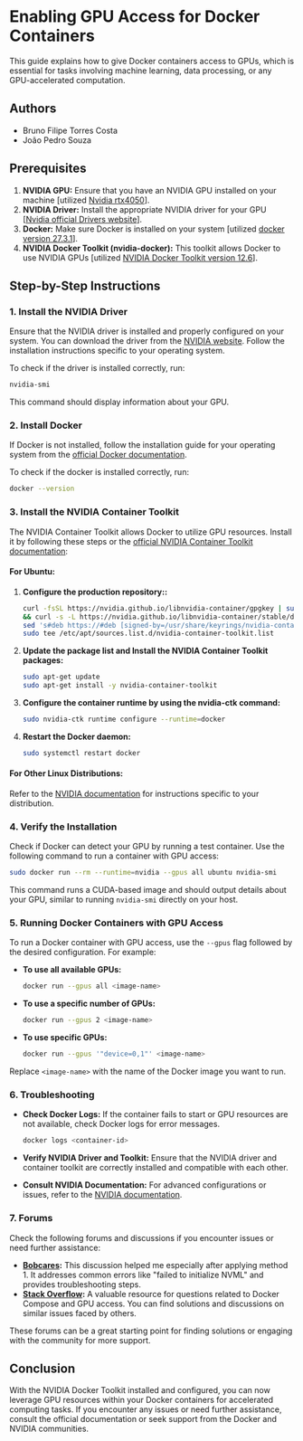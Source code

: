 # Enabling GPU Access for Docker Containers

This guide explains how to give Docker containers access to GPUs, which is essential for tasks involving machine learning, data processing, or any GPU-accelerated computation.

## Authors
- Bruno Filipe Torres Costa
- João Pedro Souza

## Prerequisites

1. **NVIDIA GPU:** Ensure that you have an NVIDIA GPU installed on your machine [utilized [Nvidia rtx4050](https://www.notebookcheck.net/NVIDIA-GeForce-RTX-4050-Laptop-GPU-Benchmarks-and-Specs.675695.0.html)].
2. **NVIDIA Driver:** Install the appropriate NVIDIA driver for your GPU [[Nvidia official Drivers website](https://www.nvidia.com/en-us/drivers/)].
3. **Docker:** Make sure Docker is installed on your system [utilized [docker version 27.3.1](https://docs.docker.com/engine/release-notes/27/)].
4. **NVIDIA Docker Toolkit (nvidia-docker):** This toolkit allows Docker to use NVIDIA GPUs [utilized [NVIDIA Docker Toolkit version 12.6](https://developer.nvidia.com/cuda-downloads)].

## Step-by-Step Instructions

### 1. Install the NVIDIA Driver

Ensure that the NVIDIA driver is installed and properly configured on your system. You can download the driver from the [NVIDIA website](https://www.nvidia.com/Download/index.aspx). Follow the installation instructions specific to your operating system.

To check if the driver is installed correctly, run:

```bash
nvidia-smi
```

This command should display information about your GPU.

### 2. Install Docker

If Docker is not installed, follow the installation guide for your operating system from the [official Docker documentation](https://docs.docker.com/get-docker/).

To check if the docker is installed correctly, run:

```bash
docker --version
```

### 3. Install the NVIDIA Container Toolkit

The NVIDIA Container Toolkit allows Docker to utilize GPU resources. Install it by following these steps or the [official NVIDIA Container Toolkit documentation](https://docs.nvidia.com/datacenter/cloud-native/container-toolkit/latest/install-guide.html):

#### For Ubuntu:

1. **Configure the production repository::**

    ```bash
    curl -fsSL https://nvidia.github.io/libnvidia-container/gpgkey | sudo gpg --dearmor -o /usr/share/keyrings/nvidia-container-toolkit-keyring.gpg \
    && curl -s -L https://nvidia.github.io/libnvidia-container/stable/deb/nvidia-container-toolkit.list | \
    sed 's#deb https://#deb [signed-by=/usr/share/keyrings/nvidia-container-toolkit-keyring.gpg] https://#g' | \
    sudo tee /etc/apt/sources.list.d/nvidia-container-toolkit.list
    ```

    

2. **Update the package list and Install the NVIDIA Container Toolkit packages:**

    ```bash
    sudo apt-get update
    sudo apt-get install -y nvidia-container-toolkit
    ```

3. **Configure the container runtime by using the nvidia-ctk command:**

    ```bash
    sudo nvidia-ctk runtime configure --runtime=docker
    ```

4. **Restart the Docker daemon:**

    ```bash
    sudo systemctl restart docker
    ```

#### For Other Linux Distributions:

Refer to the [NVIDIA documentation](https://docs.nvidia.com/datacenter/cloud-native/container-toolkit/install-guide.html) for instructions specific to your distribution.

### 4. Verify the Installation

Check if Docker can detect your GPU by running a test container. Use the following command to run a container with GPU access:

```bash
sudo docker run --rm --runtime=nvidia --gpus all ubuntu nvidia-smi
```

This command runs a CUDA-based image and should output details about your GPU, similar to running `nvidia-smi` directly on your host.

### 5. Running Docker Containers with GPU Access

To run a Docker container with GPU access, use the `--gpus` flag followed by the desired configuration. For example:

- **To use all available GPUs:**

    ```bash
    docker run --gpus all <image-name>
    ```

- **To use a specific number of GPUs:**

    ```bash
    docker run --gpus 2 <image-name>
    ```

- **To use specific GPUs:**

    ```bash
    docker run --gpus '"device=0,1"' <image-name>
    ```

Replace `<image-name>` with the name of the Docker image you want to run.

### 6. Troubleshooting

- **Check Docker Logs:** If the container fails to start or GPU resources are not available, check Docker logs for error messages.

    ```bash
    docker logs <container-id>
    ```

- **Verify NVIDIA Driver and Toolkit:** Ensure that the NVIDIA driver and container toolkit are correctly installed and compatible with each other.

- **Consult NVIDIA Documentation:** For advanced configurations or issues, refer to the [NVIDIA documentation](https://docs.nvidia.com/datacenter/cloud-native/container-toolkit/).


### 7. Forums

Check the following forums and discussions if you encounter issues or need further assistance:

- **[Bobcares](https://bobcares.com/blog/docker-failed-to-initialize-nvml-unknown-error/):** This discussion helped me especially after applying method 1. It addresses common errors like "failed to initialize NVML" and provides troubleshooting steps.
- **[Stack Overflow](https://stackoverflow.com/questions/76812471/docker-compose-with-gpu-access):** A valuable resource for questions related to Docker Compose and GPU access. You can find solutions and discussions on similar issues faced by others.

These forums can be a great starting point for finding solutions or engaging with the community for more support.

## Conclusion

With the NVIDIA Docker Toolkit installed and configured, you can now leverage GPU resources within your Docker containers for accelerated computing tasks. If you encounter any issues or need further assistance, consult the official documentation or seek support from the Docker and NVIDIA communities.